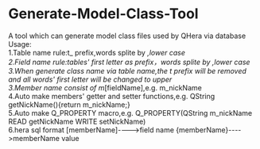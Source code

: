 # Generate-Model-Class-Tool
A tool which can generate model class files used by QHera via database<br>
Usage:<br>
1.Table name rule:t_ prefix,words splite by _,lower case<br>
2.Field name rule:tables' first letter as prefix，words splite by _,lower case<br>
3.When generate class name via table name,the t_ prefix will be removed and all words' first letter will be changed to upper<br>
3.Member name consist of m_[fieldName],e.g. m_nickName<br>
4.Auto make members' getter and setter functions,e.g. QString getNickName(){return m_nickName;}<br>
5.Auto make Q_PROPERTY macro,e.g. Q_PROPERTY(QString m_nickName READ getNickName WRITE setNickName)<br>
6.hera sql format
	[memberName]---->field name
	{memberName}---->memberName value
